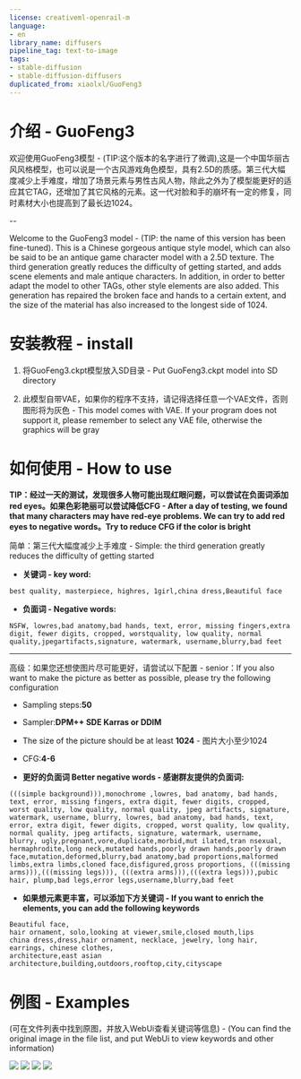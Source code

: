 ```yaml
---
license: creativeml-openrail-m
language:
- en
library_name: diffusers
pipeline_tag: text-to-image
tags:
- stable-diffusion
- stable-diffusion-diffusers
duplicated_from: xiaolxl/GuoFeng3
---
```

# 介绍 - GuoFeng3

欢迎使用GuoFeng3模型 - (TIP:这个版本的名字进行了微调),这是一个中国华丽古风风格模型，也可以说是一个古风游戏角色模型，具有2.5D的质感。第三代大幅度减少上手难度，增加了场景元素与男性古风人物，除此之外为了模型能更好的适应其它TAG，还增加了其它风格的元素。这一代对脸和手的崩坏有一定的修复，同时素材大小也提高到了最长边1024。

--

Welcome to the GuoFeng3 model - (TIP: the name of this version has been fine-tuned). This is a Chinese gorgeous antique style model, which can also be said to be an antique game character model with a 2.5D texture. The third generation greatly reduces the difficulty of getting started, and adds scene elements and male antique characters. In addition, in order to better adapt the model to other TAGs, other style elements are also added. This generation has repaired the broken face and hands to a certain extent, and the size of the material has also increased to the longest side of 1024.

# 安装教程 - install

1. 将GuoFeng3.ckpt模型放入SD目录 - Put GuoFeng3.ckpt model into SD directory

2. 此模型自带VAE，如果你的程序不支持，请记得选择任意一个VAE文件，否则图形将为灰色 - This model comes with VAE. If your program does not support it, please remember to select any VAE file, otherwise the graphics will be gray

# 如何使用 - How to use

**TIP：经过一天的测试，发现很多人物可能出现红眼问题，可以尝试在负面词添加red eyes。如果色彩艳丽可以尝试降低CFG - After a day of testing, we found that many characters may have red-eye problems. We can try to add red eyes to negative words。Try to reduce CFG if the color is bright**

简单：第三代大幅度减少上手难度 - Simple: the third generation greatly reduces the difficulty of getting started

- **关键词 - key word:**
```
best quality, masterpiece, highres, 1girl,china dress,Beautiful face
```

- **负面词 - Negative words:**
```
NSFW, lowres,bad anatomy,bad hands, text, error, missing fingers,extra digit, fewer digits, cropped, worstquality, low quality, normal quality,jpegartifacts,signature, watermark, username,blurry,bad feet
```

---

高级：如果您还想使图片尽可能更好，请尝试以下配置 - senior：If you also want to make the picture as better as possible, please try the following configuration

- Sampling steps:**50**

- Sampler:**DPM++ SDE Karras or DDIM**

- The size of the picture should be at least **1024** - 图片大小至少1024

- CFG:**4-6**

- **更好的负面词 Better negative words - 感谢群友提供的负面词:**
```
(((simple background))),monochrome ,lowres, bad anatomy, bad hands, text, error, missing fingers, extra digit, fewer digits, cropped, worst quality, low quality, normal quality, jpeg artifacts, signature, watermark, username, blurry, lowres, bad anatomy, bad hands, text, error, extra digit, fewer digits, cropped, worst quality, low quality, normal quality, jpeg artifacts, signature, watermark, username, blurry, ugly,pregnant,vore,duplicate,morbid,mut ilated,tran nsexual, hermaphrodite,long neck,mutated hands,poorly drawn hands,poorly drawn face,mutation,deformed,blurry,bad anatomy,bad proportions,malformed limbs,extra limbs,cloned face,disfigured,gross proportions, (((missing arms))),(((missing legs))), (((extra arms))),(((extra legs))),pubic hair, plump,bad legs,error legs,username,blurry,bad feet
```

- **如果想元素更丰富，可以添加下方关键词 - If you want to enrich the elements, you can add the following keywords**
```
Beautiful face,
hair ornament, solo,looking at viewer,smile,closed mouth,lips
china dress,dress,hair ornament, necklace, jewelry, long hair, earrings, chinese clothes,
architecture,east asian architecture,building,outdoors,rooftop,city,cityscape
```

# 例图 - Examples

(可在文件列表中找到原图，并放入WebUi查看关键词等信息) - (You can find the original image in the file list, and put WebUi to view keywords and other information)

<img src=https://huggingface.co/xiaolxl/GuoFeng3/resolve/main/examples/e1.png>

<img src=https://huggingface.co/xiaolxl/GuoFeng3/resolve/main/examples/e2.png>

<img src=https://huggingface.co/xiaolxl/GuoFeng3/resolve/main/examples/e3.png>

<img src=https://huggingface.co/xiaolxl/GuoFeng3/resolve/main/examples/e4.png>
